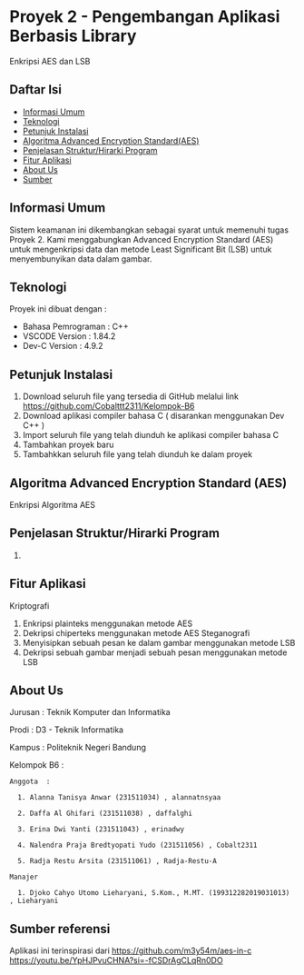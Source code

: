 # Proyek 2 - Pengembangan Aplikasi Berbasis Library

Enkripsi AES dan LSB

## Daftar Isi
  * [Informasi Umum](#informasi-umum)
  * [Teknologi](#teknologi)
  * [Petunjuk Instalasi](#petunjuk-instalasi)
  * [Algoritma Advanced Encryption Standard(AES)](#algoritma-aes)
  * [Penjelasan Struktur/Hirarki Program](#penjelasan-strukturhirarki-program)
  * [Fitur Aplikasi](#fitur-aplikasi)
  * [About Us](#about-us)
  * [Sumber](#sumber)

## Informasi Umum
Sistem keamanan ini dikembangkan sebagai syarat untuk memenuhi tugas Proyek 2. Kami menggabungkan Advanced Encryption Standard (AES) untuk mengenkripsi data dan metode Least Significant Bit (LSB) untuk menyembunyikan data dalam gambar. 

## Teknologi
Proyek ini dibuat dengan :
  * Bahasa Pemrograman  : C++
  * VSCODE Version      : 1.84.2
  * Dev-C Version       : 4.9.2

## Petunjuk Instalasi
  1. Download seluruh file yang tersedia di GitHub melalui link https://github.com/Cobalttt2311/Kelompok-B6
  2. Download aplikasi compiler bahasa C ( disarankan menggunakan Dev C++ )
  3. Import seluruh file yang telah diunduh ke aplikasi compiler bahasa C
  4. Tambahkan proyek baru
  5. Tambahkkan seluruh file yang telah diunduh ke dalam proyek

## Algoritma Advanced Encryption Standard (AES)
Enkripsi Algoritma AES
 <!--![Algorithm schema](./image/nama.jpg) ini buat image algoritma encrypt-->

## Penjelasan Struktur/Hirarki Program
  1.

## Fitur Aplikasi 
Kriptografi
  1. Enkripsi plainteks menggunakan metode AES
  2. Dekripsi chiperteks menggunakan metode AES
Steganografi
  3. Menyisipkan sebuah pesan ke dalam gambar menggunakan metode LSB
  4. Dekripsi sebuah gambar menjadi sebuah pesan menggunakan metode LSB

## About Us

  Jurusan    : Teknik Komputer dan Informatika
  
  Prodi      : D3 - Teknik Informatika
  
  Kampus     : Politeknik Negeri Bandung 
  
  Kelompok B6   :
  
    Anggota  :
    
      1. Alanna Tanisya Anwar (231511034) , alannatnsyaa
      
      2. Daffa Al Ghifari (231511038) , daffalghi
      
      3. Erina Dwi Yanti (231511043) , erinadwy
      
      4. Nalendra Praja Bredtyopati Yudo (231511056) , Cobalt2311
      
      5. Radja Restu Arsita (231511061) , Radja-Restu-A
      
    Manajer
    
      1. Djoko Cahyo Utomo Lieharyani, S.Kom., M.MT. (199312282019031013) , Lieharyani
  
## Sumber referensi
Aplikasi ini terinspirasi dari 
https://github.com/m3y54m/aes-in-c
https://youtu.be/YpHJPvuCHNA?si=-fCSDrAgCLqRn0DO

